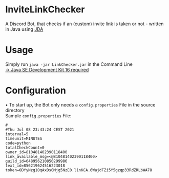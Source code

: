# InviteLinkChecker

A Discord Bot, that checks if an (custom) invite link is taken or not - written in Java using [JDA](https://github.com/DV8FromTheWorld/JDA/)

# Usage

Simply run ``java -jar LinkChecker.jar`` in the Command Line  
[→ Java SE Development Kit 16 required](https://www.oracle.com/java/technologies/javase-jdk16-downloads.html)

# Configuration
• To start up, the Bot only needs a ``config.properties`` File in the source directory  
Sample ``config.properties`` File:
```
#
#Thu Jul 08 23:43:24 CEST 2021
interval=5
timeunit=MINUTES
code=python
totalCheckCount=0
owner_id=810481402390118400
link_available_msg=<@810481402390118400>
guild_id=648956210850299986
text_id=856219624516223018
token=ODYyNzg1OqAxDs0Mjg5NzE0.l1nKCA.6WajdFZi5Y5gzqp33RdZRLbWA78
```

